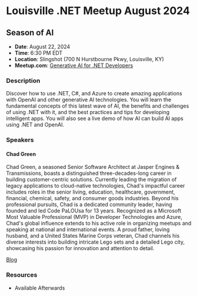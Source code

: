 # Louisville .NET Meetup August 2024

## Season of AI

- **Date**: August 22, 2024
- **Time**: 6:30 PM EDT
- **Location**: Slingshot (700 N Hurstbourne Pkwy, Louisville, KY)
- **Meetup.com**: [Generative AI for .NET Developers](https://www.meetup.com/louisville-dotnet/events/300491256/)

### Description

Discover how to use .NET, C#, and Azure to create amazing applications with OpenAI and other generative AI technologies. You will learn the fundamental concepts of this latest wave of AI, the benefits and challenges of using .NET with it, and the best practices and tips for developing intelligent apps. You will also see a live demo of how AI can build AI apps using .NET and OpenAI.

### Speakers

#### Chad Green

Chad Green, a seasoned Senior Software Architect at Jasper Engines & Transmissions, boasts a distinguished three-decades-long career in building customer-centric solutions. Currently leading the migration of legacy applications to cloud-native technologies, Chad's impactful career includes roles in the senior living, education, healthcare, government, financial, chemical, safety, and consumer goods industries. Beyond his professional pursuits, Chad is a dedicated community leader, having founded and led Code PaLOUsa for 13 years. Recognized as a Microsoft Most Valuable Professional (MVP) in Developer Technologies and Azure, Chad's global influence extends to his active role in organizing meetups and speaking at national and international events. A proud father, loving husband, and a United States Marine Corps veteran, Chad channels his diverse interests into building intricate Lego sets and a detailed Lego city, showcasing his passion for innovation and attention to detail.

[Blog](https://davidgiard.com/)

### Resources

- Available Afterwards
